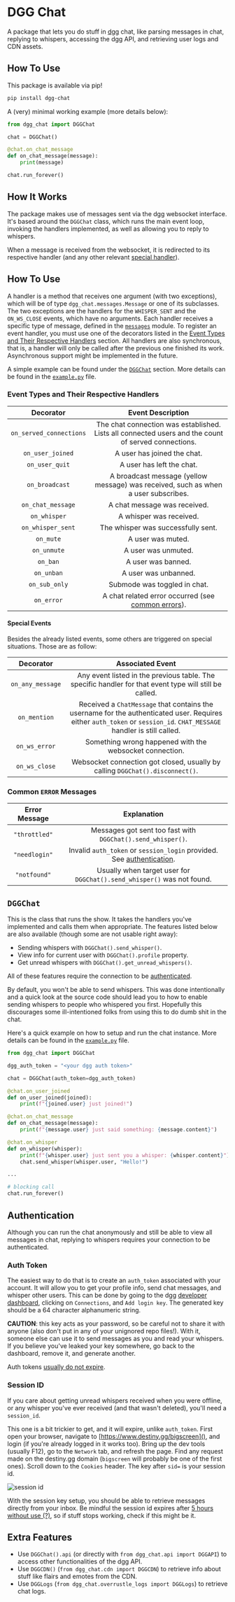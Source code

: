 # DGG Chat

A package that lets you do stuff in [dgg](https://destiny.gg) chat, like parsing messages in chat,
replying to whispers, accessing the dgg API, and retrieving user logs and CDN assets.

## How To Use

This package is available via pip!

```sh
pip install dgg-chat
```

A (very) minimal working example (more details below):

```python
from dgg_chat import DGGChat

chat = DGGChat()

@chat.on_chat_message
def on_chat_message(message):
    print(message)

chat.run_forever()
```

## How It Works

The package makes use of messages sent via the dgg websocket interface.
It's based around the `DGGChat` class, which runs the main event loop, 
invoking the handlers implemented, as well as allowing you to reply to whispers.

When a message is received from the websocket, it is redirected to its respective handler 
(and any other relevant [special handler](#special-events)).

## How To Use

A handler is a method that receives one argument (with two exceptions), which will 
be of type `dgg_chat.messages.Message` or one of its subclasses. The two exceptions 
are the handlers for the `WHISPER_SENT` and the `ON_WS_CLOSE` events, which have no arguments. 
Each handler receives a specific type of message, defined in the [`messages`](./dgg_chat/messages/_messages.py) module.
To register an event handler, you must use one of the decorators listed in the 
[Event Types and Their Respective Handlers](#event-types-and-their-respective-handlers) section.
All handlers are also synchronous, that is, a handler will only be called after the previous one
finished its work. Asynchronous support might be implemented in the future.

A simple example can be found under the [`DGGChat`](#dggchat) section. More details can be found in the [`example.py`](./example.py) file.

### Event Types and Their Respective Handlers

| Decorator                 | Event Description                                                                                                             |
|:-------------------------:|:-----------------------------------------------------------------------------------------------------------------------------:|
| `on_served_connections`   | The chat connection was established. Lists all connected users and the count of served connections.                           |
| `on_user_joined`          | A user has joined the chat.                                                                                                   |
| `on_user_quit`            | A user has left the chat.                                                                                                     |
| `on_broadcast`            | A broadcast message (yellow message) was received, such as when a user subscribes.                                            |
| `on_chat_message`         | A chat message was received.                                                                                                  |
| `on_whisper`              | A whisper was received.                                                                                                       |
| `on_whisper_sent`         | The whisper was successfully sent.                                                                                            |
| `on_mute`                 | A user was muted.                                                                                                             |
| `on_unmute`               | A user was unmuted.                                                                                                           |
| `on_ban`                  | A user was banned.                                                                                                            |
| `on_unban`                | A user was unbanned.                                                                                                          |
| `on_sub_only`             | Submode was toggled in chat.                                                                                                  |
| `on_error`                | A chat related error occurred (see [common errors](#common-error-messages)).                                                  |

#### Special Events

Besides the already listed events, some others are triggered on special situations.
Those are as follow:

| Decorator             | Associated Event                                                                                                                                                        |
|:---------------------:|:-----------------------------------------------------------------------------------------------------------------------------------------------------------------------:|
| `on_any_message`      | Any event listed in the previous table. The specific handler for that event type will still be called.                                                                  |
| `on_mention`          | Received a `ChatMessage` that contains the username for the authenticated user. Requires either `auth_token` or `session_id`. `CHAT_MESSAGE` handler is still called.   |
| `on_ws_error`         | Something wrong happened with the websocket connection.                                                                                                                 |
| `on_ws_close`         | Websocket connection got closed, usually by calling `DGGChat().disconnect()`.                                                                                           |

### Common `ERROR` Messages

| Error Message | Explanation                                                                                                                                                            |
|:-------------:|:----------------------------------------------------------------------------------------------------------------------------------------------------------------------:|
| `"throttled"` | Messages got sent too fast with `DGGChat().send_whisper()`.                                                                                                            |
| `"needlogin"` | Invalid `auth_token` or `session_login` provided. See [authentication](#authentication).                                                                               |
| `"notfound"`  | Usually when target user for `DGGChat().send_whisper()` was not found.                                                                                                 |

## `DGGChat`

This is the class that runs the show. It takes the handlers you've implemented and calls them when appropriate.
The features listed below are also available (though some are not usable right away):

- Sending whispers with `DGGChat().send_whisper()`.
- View info for current user with `DGGChat().profile` property.
- Get unread whispers with `DGGChat().get_unread_whispers()`.

All of these features require the connection to be [authenticated](#authentication).

By default, you won't be able to send whispers. This was done intentionally and a quick look at 
the source code should lead you to how to enable sending whispers to people who whispered you first. 
Hopefully this discourages some ill-intentioned folks from using this to do dumb shit in the chat.

Here's a quick example on how to setup and run the chat instance.
More details can be found in the [`example.py`](./example.py) file.

```python
from dgg_chat import DGGChat

dgg_auth_token = "<your dgg auth token>"

chat = DGGChat(auth_token=dgg_auth_token)

@chat.on_user_joined
def on_user_joined(joined):
    print(f"{joined.user} just joined!")

@chat.on_chat_message
def on_chat_message(message):
    print(f"{message.user} just said something: {message.content}")

@chat.on_whisper
def on_whisper(whisper):
    print(f"{whisper.user} just sent you a whisper: {whisper.content}")
    chat.send_whisper(whisper.user, "Hello!")

...

# blocking call
chat.run_forever()
```

## Authentication

Although you can run the chat anonymously and still be able to view all messages in chat,
replying to whispers requires your connection to be authenticated.

### Auth Token

The easiest way to do that is to create an `auth_token` associated with your account. 
It will allow you to get your profile info, send chat messages, and whisper other users.
This can be done by going to the dgg [developer dashboard](https://www.destiny.gg/profile/developer),
clicking on `Connections`, and `Add login key`. The generated key should be a 64 character alphanumeric string.

**CAUTION**: this key acts as your password, so be careful not to share it with anyone 
(also don't put in any of your unignored repo files!). With it, someone else can use it to send 
messages as you and read your whispers. If you believe you've leaked your key somewhere, go back to the
dashboard, remove it, and generate another.

Auth tokens [usually do not expire](https://github.com/destinygg/website/blob/master/lib/Destiny/Controllers/ProfileController.php#L345).

### Session ID

If you care about getting unread whispers received when you were offline, or any whisper you've
ever received (and that wasn't deleted), you'll need a `session_id`.

This one is a bit trickier to get, and it will expire, unlike `auth_token`. First open your browser, 
navigate to [https://www.destiny.gg/bigscreen](), and login (if you're already logged in it works too).
Bring up the dev tools (usually F12), go to the `Network` tab, and refresh the page.
Find any request made on the destiny.gg domain (`bigscreen` will probably be one of the first ones).
Scroll down to the `Cookies` header. The key after `sid=` is your session id.

![session id](https://i.imgur.com/v42efey.png)

With the session key setup, you should be able to retrieve messages directly from your inbox.
Be mindful the session id expires after [5 hours without use (?)](https://github.com/destinygg/website/blob/master/public/index.php#L18), 
so if stuff stops working, check if this might be it.

## Extra Features

- Use `DGGChat().api` (or directly with `from dgg_chat.api import DGGAPI`) to access other functionalities of the dgg API.
- Use `DGGCDN()` (`from dgg_chat.cdn import DGGCDN`) to retrieve info about stuff like flairs and emotes from the CDN.
- Use `DGGLogs` (`from dgg_chat.overrustle_logs import DGGLogs`) to retrieve chat logs.

